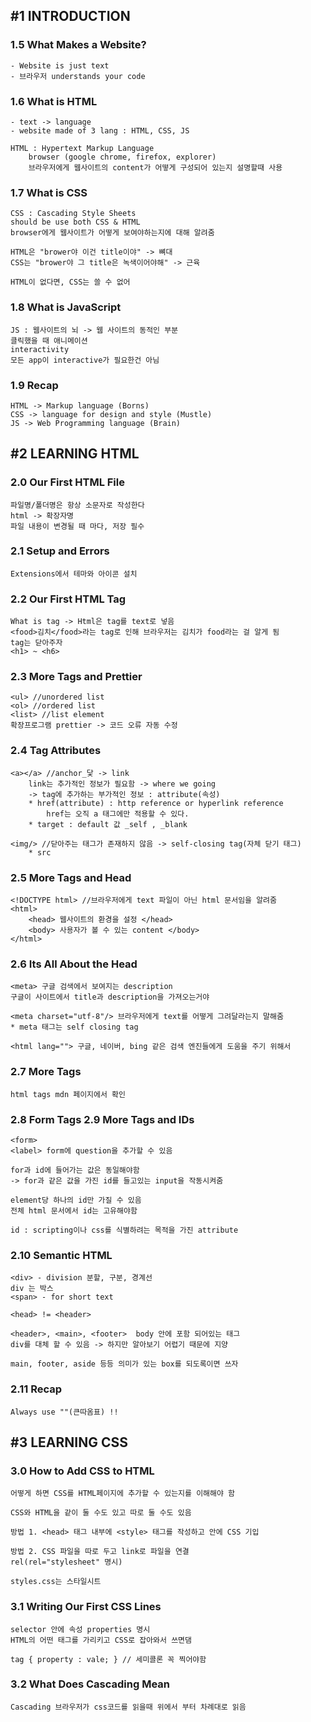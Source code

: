 ## #1 INTRODUCTION

### 1.5 What Makes a Website?

    - Website is just text
    - 브라우저 understands your code

### 1.6 What is HTML

    - text -> language
    - website made of 3 lang : HTML, CSS, JS

    HTML : Hypertext Markup Language
        browser (google chrome, firefox, explorer)
        브라우저에게 웹사이트의 content가 어떻게 구성되어 있는지 설명할때 사용

### 1.7 What is CSS

    CSS : Cascading Style Sheets
    should be use both CSS & HTML
    browser에게 웹사이트가 어떻게 보여야하는지에 대해 알려줌

    HTML은 "brower야 이건 title이야" -> 뼈대
    CSS는 "brower야 그 title은 녹색이어야해" -> 근육

    HTML이 없다면, CSS는 쓸 수 없어

### 1.8 What is JavaScript

    JS : 웹사이트의 뇌 -> 웹 사이트의 동적인 부분
    클릭했을 때 애니메이션
    interactivity
    모든 app이 interactive가 필요한건 아님

### 1.9 Recap

    HTML -> Markup language (Borns)
    CSS -> language for design and style (Mustle)
    JS -> Web Programming language (Brain)

## #2 LEARNING HTML

### 2.0 Our First HTML File

    파일명/폴더명은 항상 소문자로 작성한다
    html -> 확장자명
    파일 내용이 변경될 때 마다, 저장 필수

### 2.1 Setup and Errors

    Extensions에서 테마와 아이콘 설치

### 2.2 Our First HTML Tag

    What is tag -> Html은 tag를 text로 넣음
    <food>김치</food>라는 tag로 인해 브라우저는 김치가 food라는 걸 알게 됨
    tag는 닫아주자
    <h1> ~ <h6>

### 2.3 More Tags and Prettier

    <ul> //unordered list
    <ol> //ordered list
    <list> //list element
    확장프로그램 prettier -> 코드 오류 자동 수정

### 2.4 Tag Attributes

    <a></a> //anchor_닻 -> link
        link는 추가적인 정보가 필요함 -> where we going
        -> tag에 추가하는 부가적인 정보 : attribute(속성)
        * href(attribute) : http reference or hyperlink reference
            href는 오직 a 태그에만 적용할 수 있다.
        * target : default 값 _self , _blank

    <img/> //닫아주는 태그가 존재하지 않음 -> self-closing tag(자체 닫기 태그)
        * src

### 2.5 More Tags and Head

    <!DOCTYPE html> //브라우저에게 text 파일이 아닌 html 문서임을 알려줌
    <html>
        <head> 웹사이트의 환경을 설정 </head>
        <body> 사용자가 볼 수 있는 content </body>
    </html>

### 2.6 Its All About the Head

    <meta> 구글 검색에서 보여지는 description
    구글이 사이트에서 title과 description을 가져오는거야

    <meta charset="utf-8"/> 브라우저에게 text를 어떻게 그려달라는지 말해줌
    * meta 태그는 self closing tag

    <html lang=""> 구글, 네이버, bing 같은 검색 엔진들에게 도움을 주기 위해서

### 2.7 More Tags

    html tags mdn 페이지에서 확인

### 2.8 Form Tags 2.9 More Tags and IDs

    <form>
    <label> form에 question을 추가할 수 있음

    for과 id에 들어가는 값은 동일해야함
    -> for과 같은 값을 가진 id를 들고있는 input을 작동시켜줌

    element당 하나의 id만 가질 수 있음
    전체 html 문서에서 id는 고유해야함

    id : scripting이나 css를 식별하려는 목적을 가진 attribute

### 2.10 Semantic HTML

    <div> - division 분할, 구분, 경계선
    div 는 박스
    <span> - for short text

    <head> != <header>

    <header>, <main>, <footer>  body 안에 포함 되어있는 태그
    div를 대체 할 수 있음 -> 하지만 알아보기 어렵기 때문에 지양

    main, footer, aside 등등 의미가 있는 box를 되도록이면 쓰자

### 2.11 Recap

    Always use ""(큰따옴표) !!

## #3 LEARNING CSS

### 3.0 How to Add CSS to HTML

    어떻게 하면 CSS를 HTML페이지에 추가할 수 있는지를 이해해야 함

    CSS와 HTML을 같이 둘 수도 있고 따로 둘 수도 있음

    방법 1. <head> 태그 내부에 <style> 태그를 작성하고 안에 CSS 기입

    방법 2. CSS 파일을 따로 두고 link로 파일을 연결
    rel(rel="stylesheet" 명시)

    styles.css는 스타일시트

### 3.1 Writing Our First CSS Lines

    selector 안에 속성 properties 명시
    HTML의 어떤 태그를 가리키고 CSS로 잡아와서 쓰면댐

    tag { property : vale; } // 세미콜론 꼭 찍어야함

### 3.2 What Does Cascading Mean

    Cascading 브라우저가 css코드를 읽을때 위에서 부터 차례대로 읽음
